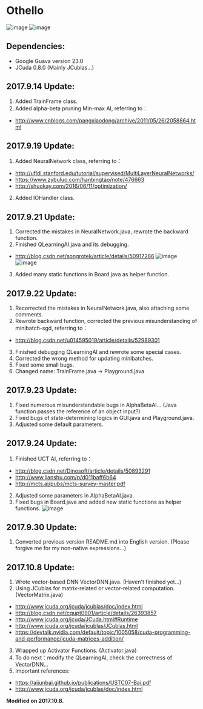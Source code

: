 # Othello

![image](https://github.com/qiaofengmarco/JavaOthello/raw/master/d1.png)
![image](https://github.com/qiaofengmarco/JavaOthello/raw/master/d2.png)

## Dependencies: 
 + Google Guava version 23.0
 + JCuda 0.8.0 (Mainly JCublas...)

## 2017.9.14 Update:
 1. Added TrainFrame class.
 2. Added alpha-beta pruning Min-max AI, referring to：
 + http://www.cnblogs.com/pangxiaodong/archive/2011/05/26/2058864.html

## 2017.9.19 Update:
 1. Added NeuralNetwork class, referring to：
 + http://ufldl.stanford.edu/tutorial/supervised/MultiLayerNeuralNetworks/
 + https://www.zybuluo.com/hanbingtao/note/476663
 + http://shuokay.com/2016/06/11/optimization/ 
 2. Added IOHandler class.

## 2017.9.21 Update:
 1. Corrected the mistakes in NeuralNetwork.java, rewrote the backward function.
 2. Finished QLearningAI.java and its debugging.
 + http://blog.csdn.net/songrotek/article/details/50917286
 ![image](https://github.com/qiaofengmarco/JavaOthello/raw/master/d3.png)
 ![image](https://github.com/qiaofengmarco/JavaOthello/raw/master/d4.png)
 3. Added many static functions in Board.java as helper function.

## 2017.9.22 Update:
 1. Recorrected the mistakes in NeuralNetwork.java, also attaching some comments.
 2. Rewrote backward function, corrected the previous misunderstanding of minibatch-sgd, referring to：
 + http://blog.csdn.net/u014595019/article/details/52989301
 3. Finished debugging QLearningAI and rewrote some special cases.
 4. Corrected the wrong method for updating minibatches.
 5. Fixed some small bugs.
 6. Changed name: TrainFrame.java -> Playground.java

## 2017.9.23 Update:
 1. Fixed numerous misunderstandable bugs in AlphaBetaAI... (Java function passes the reference of an object input?)
 2. Fixed bugs of state-determining logics in GUI.java and Playground.java.
 3. Adjusted some default parameters.

## 2017.9.24 Update:
 1. Finished UCT AI, referring to：
 + http://blog.csdn.net/Dinosoft/article/details/50893291
 + http://www.jianshu.com/p/d011baff6b64
 + http://mcts.ai/pubs/mcts-survey-master.pdf
 2. Adjusted some parameters in AlphaBetaAI.java.
 3. Fixed bugs in Board.java and added new static functions as helper functions.
 ![image](https://github.com/qiaofengmarco/JavaOthello/raw/master/d5.png)
 
## 2017.9.30 Update:
 1. Converted previous version README.md into English version. (Please forgive me for my non-native expressions...)
 
## 2017.10.8 Update:
 1. Wrote vector-based DNN VectorDNN.java. (Haven't finished yet...)
 2. Using JCublas for matrix-related or vector-related computation. (VectorMatrix.java)
 + http://www.jcuda.org/jcuda/jcublas/doc/index.html
 + http://blog.csdn.net/cqupt0901/article/details/26393857
 + http://www.jcuda.org/jcuda/JCuda.html#Runtime
 + http://www.jcuda.org/jcuda/jcublas/JCublas.html
 + https://devtalk.nvidia.com/default/topic/1005058/cuda-programming-and-performance/jcuda-matrices-addition/
 3. Wrapped up Activator Functions. (Activator.java)
 4. To do next：modify the QLearningAI, check the correctness of VectorDNN...
 5. Important references:
 + https://aijunbai.github.io/publications/USTC07-Bai.pdf
 + http://www.jcuda.org/jcuda/jcublas/doc/index.html

**Modified on 2017.10.8.**
